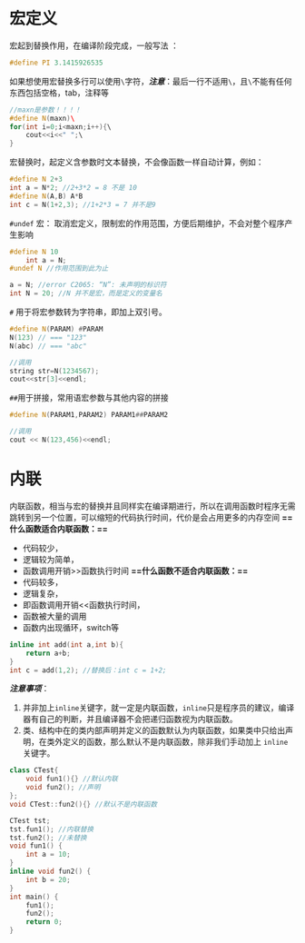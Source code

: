 
# 宏定义

宏起到替换作用，在编译阶段完成，一般写法 ：

```cpp
#define PI 3.1415926535
```

如果想使用宏替换多行可以使用`\`字符，***注意***：最后一行不适用`\`，且`\`不能有任何东西包括空格，tab，注释等

```cpp
//maxn是参数！！！！
#define N(maxn)\  
for(int i=0;i<maxn;i++){\  
	cout<<i<<" ";\  
}
```

宏替换时，起定义含参数时文本替换，不会像函数一样自动计算，例如：

```cpp
#define N 2+3
int a = N*2; //2+3*2 = 8 不是 10
#define N(A,B) A*B
int c = N(1+2,3); //1+2*3 = 7 并不是9
```

`#undef` 宏： 取消宏定义，限制宏的作用范围，方便后期维护，不会对整个程序产生影响

```cpp
#define N 10
	int a = N;
#undef N //作用范围到此为止

a = N; //error C2065: “N”: 未声明的标识符
int N = 20; //N 并不是宏，而是定义的变量名
```

`#` 用于将宏参数转为字符串，即加上双引号。

```cpp
#define N(PARAM) #PARAM
N(123) // === "123"
N(abc) // === "abc"

//调用
string str=N(1234567);  
cout<<str[3]<<endl;
```

`##`用于拼接，常用语宏参数与其他内容的拼接

```cpp
#define N(PARAM1,PARAM2) PARAM1##PARAM2

//调用
cout << N(123,456)<<endl;
```

# 内联

内联函数，相当与宏的替换并且同样实在编译期进行，所以在调用函数时程序无需跳转到另一个位置，可以缩短的代码执行时间，代价是会占用更多的内存空间
**==什么函数适合内联函数：==**
- 代码较少，
- 逻辑较为简单，
- 函数调用开销>>函数执行时间
**==什么函数不适合内联函数：==**
- 代码较多，
- 逻辑复杂，
- 即函数调用开销<<函数执行时间，
- 函数被大量的调用
- 函数内出现循环，switch等

```cpp
inline int add(int a,int b){
	return a+b;
}
int c = add(1,2); //替换后：int c = 1+2;
```

***注意事项***：
1. 并非加上`inline`关键字，就一定是内联函数，`inline`只是程序员的建议，编译器有自己的判断，并且编译器不会把递归函数视为内联函数。
2. 类、结构中在的类内部声明并定义的函数默认为内联函数，如果类中只给出声明，在类外定义的函数，那么默认不是内联函数，除非我们手动加上 `inline` 关键字。

```cpp
class CTest{
	void fun1(){} //默认内联
	void fun2(); //声明
};
void CTest::fun2(){} //默认不是内联函数

CTest tst;
tst.fun1(); //内联替换
tst.fun2(); //未替换
void fun1() {
	int a = 10;
}
inline void fun2() {
	int b = 20;
}
int main() {
	fun1();
	fun2();
	return 0;
}
```